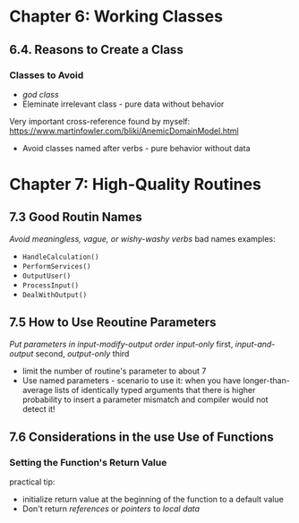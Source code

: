 # Chapter 6: Working Classes
## 6.4. Reasons to Create a Class
### Classes to Avoid
 * *god class*
 * Eleminate irrelevant class - pure data without behavior

Very important cross-reference found by myself: https://www.martinfowler.com/bliki/AnemicDomainModel.html

 * Avoid classes named after verbs - pure behavior without data

# Chapter 7: High-Quality Routines
## 7.3 Good Routin Names
*Avoid meaningless, vague, or wishy-washy verbs*
bad names examples: 
* `HandleCalculation()`
* `PerformServices()`
* `OutputUser()`
* `ProcessInput()`
* `DealWithOutput()`

## 7.5 How to Use Reoutine Parameters

*Put parameters in input-modify-output order*
 *input-only* first, *input-and-output* second, *output-only* third

 * limit the number of routine's parameter to about 7
 * Use named parameters - scenario to use it: when you have longer-than-average lists of identically typed arguments that there is higher probability to insert a parameter mismatch and compiler would not detect it!
## 7.6 Considerations in the use Use of Functions
### Setting the Function's Return Value
practical tip: 
 * initialize return value at the beginning of the function to a default value
 * Don't return *references* or *pointers* to *local data*  
